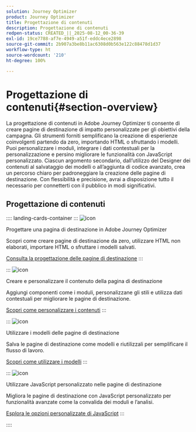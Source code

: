 ```yaml
---
solution: Journey Optimizer
product: Journey Optimizer
title: Progettazione di contenuti
description: Progettazione di contenuti
redpen-status: CREATED_||_2025-08-12_00-36-39
exl-id: 19ce7788-af7e-4949-a51f-eddc4ece2898
source-git-commit: 2b907a3be8b11ac6308d0b563e122c88478d1d37
workflow-type: ht
source-wordcount: '210'
ht-degree: 100%

---
```


# Progettazione di contenuti{#section-overview}

La progettazione di contenuti in Adobe Journey Optimizer ti consente di creare pagine di destinazione di impatto personalizzate per gli obiettivi della campagna. Gli strumenti forniti semplificano la creazione di esperienze coinvolgenti partendo da zero, importando HTML o sfruttando i modelli. Puoi personalizzare i moduli, integrare i dati contestuali per la personalizzazione e persino migliorare le funzionalità con JavaScript personalizzato. Ciascun argomento secondario, dall’utilizzo del Designer dei contenuti al salvataggio dei modelli o all’aggiunta di codice avanzato, crea un percorso chiaro per padroneggiare la creazione delle pagine di destinazione. Con flessibilità e precisione, avrai a disposizione tutto il necessario per connetterti con il pubblico in modi significativi.

## Progettazione di contenuti

:::: landing-cards-container
:::
![icon](https://cdn.experienceleague.adobe.com/icons/circle-play.svg)

Progettare una pagina di destinazione in Adobe Journey Optimizer

Scopri come creare pagine di destinazione da zero, utilizzare HTML non elaborati, importare HTML o sfruttare i modelli salvati.

[Consulta la progettazione delle pagine di destinazione](../using/landing-pages/design-lp.md)
:::

:::
![icon](https://cdn.experienceleague.adobe.com/icons/puzzle-piece.svg)

Creare e personalizzare il contenuto della pagina di destinazione

Aggiungi componenti come i moduli, personalizzane gli stili e utilizza dati contestuali per migliorare le pagine di destinazione.

[Scopri come personalizzare i contenuti](../using/landing-pages/lp-content.md)
:::

:::
![icon](https://cdn.experienceleague.adobe.com/icons/list-check.svg)

Utilizzare i modelli delle pagine di destinazione

Salva le pagine di destinazione come modelli e riutilizzali per semplificare il flusso di lavoro.

[Scopri come utilizzare i modelli](../using/landing-pages/lp-templates.md)
:::

:::
![icon](https://cdn.experienceleague.adobe.com/icons/code-branch.svg)

Utilizzare JavaScript personalizzato nelle pagine di destinazione

Migliora le pagine di destinazione con JavaScript personalizzato per funzionalità avanzate come la convalida dei moduli e l’analisi.

[Esplora le opzioni personalizzate di JavaScript](../using/landing-pages/lp-custom-js.md)
:::

::::
